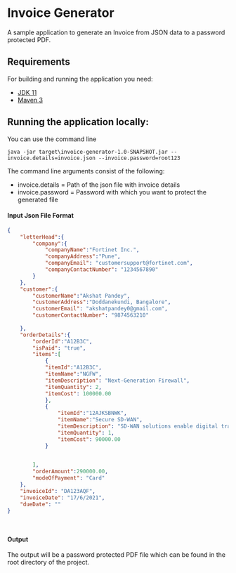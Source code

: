 # Invoice Generator

 

A sample application to generate an Invoice from JSON data to a password protected PDF.

 

## Requirements

 

For building and running the application you need:

 

- [JDK 11](https://www.oracle.com/in/java/technologies/javase-jdk11-downloads.html)
- [Maven 3](https://maven.apache.org)

 

## Running the application locally:
You can use the command line 

 

```shell
java -jar target\invoice-generator-1.0-SNAPSHOT.jar --invoice.details=invoice.json --invoice.password=root123
```

 

The command line arguments consist of the following:

 

- invoice.details = Path of the json file with invoice details
- invoice.password = Password with which you want to protect the generated file

 

#### Input Json File Format ####

 


```json
{
    "letterHead":{
        "company":{
            "companyName":"Fortinet Inc.",
            "companyAddress":"Pune",
            "companyEmail": "customersupport@fortinet.com",
            "companyContactNumber": "1234567890"
        }
    },
    "customer":{
        "customerName":"Akshat Pandey",
        "customerAddress":"Doddanekundi, Bangalore",
        "customerEmail": "akshatpandey0@gmail.com",
        "customerContactNumber": "9874563210"
        
    },
    "orderDetails":{
        "orderId":"A12B3C",
        "isPaid": "true",
        "items":[
            {
            "itemId":"A12B3C",
            "itemName":"NGFW",
            "itemDescription": "Next-Generation Firewall",
            "itemQuantity": 2,
            "itemCost": 100000.00
            },
            {
                "itemId":"12AJKSBNWK",
                "itemName":"Secure SD-WAN",
                "itemDescription": "SD-WAN solutions enable digital transformation for organizations by leveraging corporate WAN to a deliver better application experience, reduce costs, and simplify operations at the WAN edge",
                "itemQuantity": 1,
                "itemCost": 90000.00
            }
            

        ],
        "orderAmount":290000.00,
        "modeOfPayment": "Card"
    },
    "invoiceId": "DA123AQF",
    "invoiceDate": "17/6/2021",
    "dueDate": ""
}

 

```
#### Output ####

 

The output will be a password protected PDF file which can be found in the root directory of the project.
